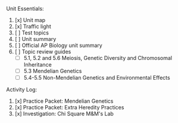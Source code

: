 Unit Essentials:

1. [x] Unit map
2. [x] Traffic light
3. [ ] Test topics
4. [ ] Unit summary
5. [ ] Official AP Biology unit summary
6. [ ] Topic review guides  
	- [ ] 5.1, 5.2 and 5.6 Meiosis, Genetic Diversity and Chromosomal Inheritance  
	- [ ] 5.3 Mendelian Genetics  
	- [ ] 5.4-5.5 Non-Mendelian Genetics and Environmental Effects

Activity Log:

1. [x] Practice Packet: Mendelian Genetics
2. [x] Practice Packet: Extra Heredity Practices
3. [x] Investigation: Chi Square M&M's Lab